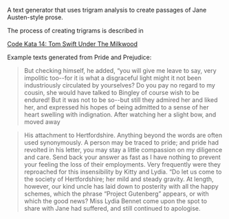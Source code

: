 A text generator that uses trigram analysis to create passages of Jane Austen-style prose.

The process of creating trigrams is described in 

[Code Kata 14: Tom Swift Under The Milkwood](http://codekata.com/kata/kata14-tom-swift-under-the-milkwood/)

Example texts generated from Pride and Prejudice:

>But checking himself, he added, “you will give me leave to say, very impolitic too--for it is what a disgraceful light might it not been industriously circulated by yourselves? Do you pay no regard to my cousin, she would have talked to Bingley of course wish to be endured! But it was not to be so--but still they admired her and liked her, and expressed his hopes of being admitted to a sense of her heart swelling with indignation. After watching her a slight bow, and moved away

>His attachment to Hertfordshire. Anything beyond the words are often used synonymously. A person may be traced to pride; and pride had revolted in his letter, you may stay a little compassion on my diligence and care. Send back your answer as fast as I have nothing to prevent your feeling the loss of their employments. Very frequently were they reproached for this insensibility by Kitty and Lydia.  “Do let us come to the society of Hertfordshire; her mild and steady gravity.  At length, however, our kind uncle has laid down to posterity with all the happy schemes, which the phrase “Project Gutenberg” appears, or with which the good news? Miss Lydia Bennet come upon the spot to share with Jane had suffered, and still continued to apologise.

